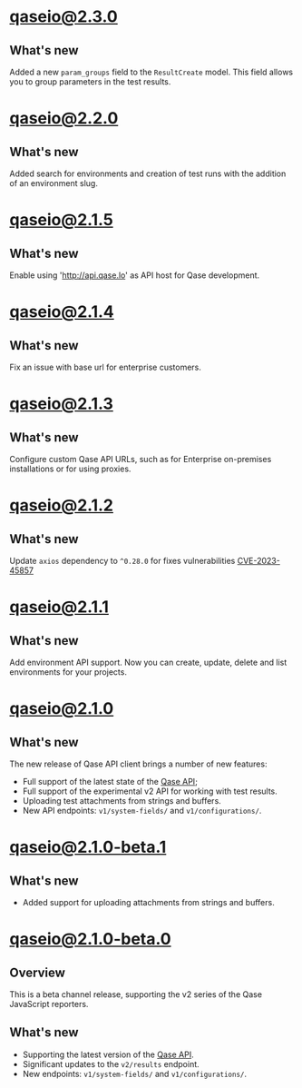 # qaseio@2.3.0

## What's new

Added a new `param_groups` field to the `ResultCreate` model. 
This field allows you to group parameters in the test results.

# qaseio@2.2.0

## What's new

Added search for environments and creation of test runs with the addition of an environment slug.

# qaseio@2.1.5

## What's new

Enable using 'http://api.qase.lo' as API host for Qase development.

# qaseio@2.1.4

## What's new

Fix an issue with base url for enterprise customers.   

# qaseio@2.1.3

## What's new

Configure custom Qase API URLs, such as for Enterprise on-premises installations
or for using proxies.

# qaseio@2.1.2

## What's new

Update `axios` dependency to `^0.28.0` for fixes vulnerabilities [CVE-2023-45857](https://github.com/advisories/GHSA-wf5p-g6vw-rhxx)

# qaseio@2.1.1

## What's new

Add environment API support. Now you can create, update, delete and list environments for your projects.

# qaseio@2.1.0

## What's new

The new release of Qase API client brings a number of new features:

* Full support of the latest state of the [Qase API](https://developers.qase.io/reference);
* Full support of the experimental v2 API for working with test results.
* Uploading test attachments from strings and buffers.
* New API endpoints: `v1/system-fields/` and `v1/configurations/`.

# qaseio@2.1.0-beta.1

## What's new

* Added support for uploading attachments from strings and buffers. 

# qaseio@2.1.0-beta.0

## Overview

This is a beta channel release, supporting the v2 series of the Qase JavaScript reporters.

## What's new

* Supporting the latest version of the [Qase API](https://developers.qase.io/reference).
* Significant updates to the `v2/results` endpoint.
* New endpoints: `v1/system-fields/` and `v1/configurations/`.
